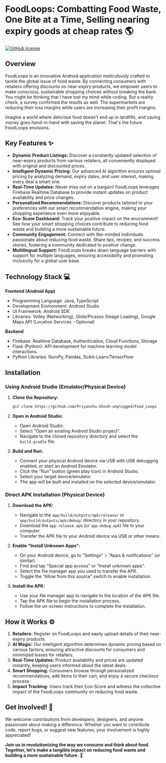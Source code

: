 # FoodLoops: Combatting Food Waste, One Bite at a Time, Selling nearing expiry goods at cheap rates 🌎

[![GitHub license](https://img.shields.io/badge/license-MIT-blue.svg)](https://opensource.org/licenses/MIT)

## Overview

FoodLoops is an innovative Android application meticulously crafted to tackle the global issue of food waste. By connecting consumers with retailers offering discounts on near-expiry products, we empower users to make conscious, sustainable shopping choices without breaking the bank. 
You might be thinking that I have lost my mind while coding. But a reality check, a survey confirmed the results as well. The supermarkets are reducing their loss margins while users are increasing their profit margins.

Imagine a world where delicious food doesn't end up in landfills, and saving money goes hand-in-hand with saving the planet. That's the future FoodLoops envisions.

## Key Features ✨

- **Dynamic Product Listings:** Discover a constantly updated selection of near-expiry products from various retailers, all conveniently displayed with original and discounted prices.
- **Intelligent Dynamic Pricing:** Our advanced AI algorithm ensures optimal pricing by analyzing demand, expiry dates, and user interest, making every deal a smart one.
- **Real-Time Updates:** Never miss out on a bargain! FoodLoops leverages Firebase Realtime Database to provide instant updates on product availability and price changes.
- **Personalized Recommendations:** Discover products tailored to your preferences with our smart recommendation engine, making your shopping experience even more enjoyable.
- **Eco-Score Dashboard:** Track your positive impact on the environment! See how your smart shopping choices contribute to reducing food waste and building a more sustainable future.
- **Community Engagement:** Connect with like-minded individuals passionate about reducing food waste. Share tips, recipes, and success stories, fostering a community dedicated to positive change.
- **Multilingual Support:** FoodLoops breaks down language barriers with support for multiple languages, ensuring accessibility and promoting inclusivity for a global user base.

## Technology Stack 💻

**Frontend (Android App)**

* Programming Language: Java, TypeScript
* Development Environment: Android Studio
* UI Framework: Android SDK
* Libraries: Volley (Networking), Glide/Picasso (Image Loading), Google Maps API (Location Services - Optional)

**Backend**

* Firebase: Realtime Database, Authentication, Cloud Functions, Storage
* Flask (Python): API development for machine learning model interactions
* Python Libraries: NumPy, Pandas, Scikit-Learn/TensorFlow

## Installation

### Using Android Studio (Emulator/Physical Device)

1.  **Clone the Repository:**

    ```bash
    git clone https://github.com/Priyanshu-Ghosh-unplugged/Food_Loops
    ```

2.  **Open in Android Studio:**

    -   Open Android Studio.
    -   Select "Open an existing Android Studio project".
    -   Navigate to the cloned repository directory and select the `build.gradle` file.

3.  **Build and Run:**

    -   Connect your physical Android device via USB with USB debugging enabled, or start an Android Emulator.
    -   Click the "Run" button (green play icon) in Android Studio.
    -   Select your target device/emulator.
    -   The app will be built and installed on the selected device/emulator.

### Direct APK Installation (Physical Device)

1.  **Download the APK:**

    -   Navigate to the `app/build/outputs/apk/release/` or `app/build/outputs/apk/debug/` directory in your repository.
    -   Download the `app-release.apk` (or `app-debug.apk`) file to your computer.
    -   Transfer the APK file to your Android device via USB or other means.

2.  **Enable "Install Unknown Apps":**

    -   On your Android device, go to "Settings" > "Apps & notifications" (or similar).
    -   Find and tap "Special app access" or "Install unknown apps".
    -   Select the file manager app you used to transfer the APK.
    -   Toggle the "Allow from this source" switch to enable installation.

3.  **Install the APK:**

    -   Use your file manager app to navigate to the location of the APK file.
    -   Tap the APK file to begin the installation process.
    -   Follow the on-screen instructions to complete the installation.


## How it Works ⚙️

1. **Retailers:** Register on FoodLoops and easily upload details of their near-expiry products.
2. **AI Magic:** Our intelligent algorithm determines dynamic pricing based on various factors, ensuring attractive discounts for consumers and minimized losses for retailers.
3. **Real-Time Updates:** Product availability and prices are updated instantly, keeping users informed about the latest deals.
4. **Smart Shopping:** Consumers browse through personalized recommendations, add items to their cart, and enjoy a secure checkout process.
5. **Impact Tracking:** Users track their Eco-Score and witness the collective impact of the FoodLoops community on reducing food waste.

## Get Involved! 🤝

We welcome contributions from developers, designers, and anyone passionate about making a difference. Whether you want to contribute code, report bugs, or suggest new features, your involvement is highly appreciated!

**Join us in revolutionizing the way we consume and think about food. Together, let's make a tangible impact on reducing food waste and building a more sustainable future.** 💚
